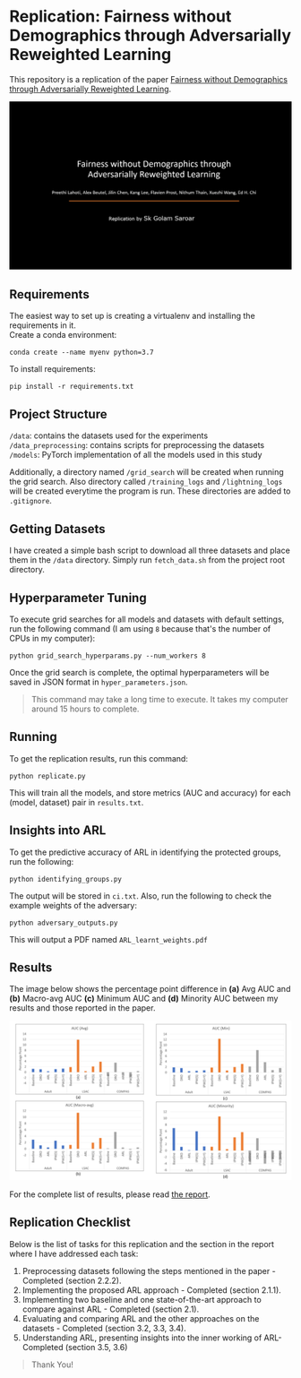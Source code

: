 # Replication: Fairness without Demographics through Adversarially Reweighted Learning

This repository is a replication of the paper [Fairness without Demographics through Adversarially Reweighted Learning](https://arxiv.org/pdf/2006.13114v3.pdf). 

![Cover](cover.png)

## Requirements

The easiest way to set up is creating a virtualenv and installing the requirements in it.  
Create a conda environment:

```
conda create --name myenv python=3.7
```

To install requirements:

```
pip install -r requirements.txt
```

## Project Structure

`/data`: contains the datasets used for the experiments  
`/data_preprocessing`: contains scripts for preprocessing the datasets  
`/models`: PyTorch implementation of all the models used in this study  

Additionally, a directory named `/grid_search` will be created when running the grid search. Also directory called 
`/training_logs` and `/lightning_logs` will be created everytime the program is run. These directories are added to 
`.gitignore`.

## Getting Datasets
I have created a simple bash script to download all three datasets and place them in the `/data` directory.
Simply run `fetch_data.sh` from the project root directory.

## Hyperparameter Tuning
To execute grid searches for all models and datasets with default settings, 
run the following command (I am using `8` because that's the number of CPUs in my computer):

```
python grid_search_hyperparams.py --num_workers 8
```

Once the grid search is complete, the optimal hyperparameters will be saved in JSON format in `hyper_parameters.json`.

>This command may take a long time to execute. It takes my computer around 15 hours to complete.

## Running

To get the replication results, run this command:

```
python replicate.py
```

This will train all the models, and store metrics (AUC and accuracy) for each (model, dataset) pair in `results.txt`.

## Insights into ARL

To get the predictive accuracy of ARL in identifying the protected groups, run the following:

```
python identifying_groups.py
```

The output will be stored in `ci.txt`. Also, run the following to check the example weights of the adversary:

```
python adversary_outputs.py
```

This will output a PDF named `ARL_learnt_weights.pdf`

## Results
The image below shows the percentage point difference in **(a)** Avg AUC and **(b)**
Macro-avg AUC **(c)** Minimum AUC  and **(d)** Minority AUC between my results and those reported in
the paper. 

![Difference between Paper and Replication](results_example.png)

For the complete list of results, please read [the report](report.pdf). 

## Replication Checklist

Below is the list of tasks for this replication and the section in the report where I have addressed each task:  

1. Preprocessing datasets following the steps mentioned
in the paper - Completed (section 2.2.2).
2. Implementing the proposed ARL approach - Completed
(section 2.1.1).
3. Implementing two baseline and one state-of-the-art approach to compare against ARL - Completed (section
2.1).
4. Evaluating and comparing ARL and the other approaches on the datasets - Completed (section 3.2,
3.3, 3.4).
5. Understanding ARL, presenting insights into the inner
working of ARL- Completed (section 3.5, 3.6)

> Thank You!